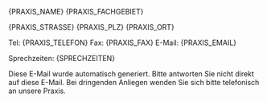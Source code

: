{PRAXIS_NAME}
{PRAXIS_FACHGEBIET}

{PRAXIS_STRASSE}
{PRAXIS_PLZ} {PRAXIS_ORT}

Tel: {PRAXIS_TELEFON}
Fax: {PRAXIS_FAX}
E-Mail: {PRAXIS_EMAIL}

Sprechzeiten:
{SPRECHZEITEN}

Diese E-Mail wurde automatisch generiert. Bitte antworten Sie nicht direkt auf diese E-Mail.
Bei dringenden Anliegen wenden Sie sich bitte telefonisch an unsere Praxis.